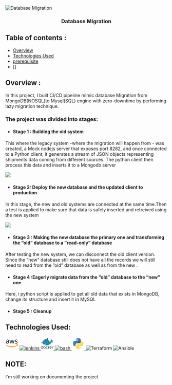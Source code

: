 <p align="center">

  ![Database Migration](https://storage.googleapis.com/gweb-cloudblog-publish/images/databases_8QOVRPF.max-2600x2600.jpg)

  </a>
</p>

<h3 align="center">Database Migration</h3>

## Table of contents :
- [Overview](#overview-)
- [Technologies Used](#technologies-used)
- [prerequisite](#prerequisite)
- []


## Overview :
 In this project, I built CI/CD pipeline mimic database Migration from MongoDB(NOSQL)to Mysql(SQL) engine with zero-downtime by performing lazy migration technique.

### The project was divided into stages:
* #### Stage 1 : Building the old system  
 This where the legacy system -where the migration will happen from - was created, a Mock nodejs server that exposes port 8282, and once connected to a Python client, it generates a stream of JSON objects representing shipments data coming from different sources. The python client then  process this data and inserts it to a Mongodb server

![](https://user-images.githubusercontent.com/69608603/224951862-fa7832d9-5537-4d9a-8074-fa0095dc3225.png)

* #### Stage 2: Deploy the new database and the updated client to production
In this stage, the new and old systems are connected at the same time.Then a test is applied to make sure that data is safely inserted and retreived using the new system 

![](https://user-images.githubusercontent.com/69608603/224952493-5c088177-ee30-43cd-afca-754762c20524.png)

* #### Stage 3 : Making the new database the primary one and  transforming the “old” database to a “read-only” database
 After testing the new system, we can disconnect the old client version. Since the “new” database still does not have all the records we will still need to read from the “old” database as well as from the new .
 
* #### Stage 4 :Eagerly migrate data from the “old” database to the “new” one 
 Here, i python script is applied to get all old  data that exists in MongoDB, change its structure and insert it in MySQL 
 
* #### Stage 5 : Cleanup 

## Technologies Used:
<img src="https://raw.githubusercontent.com/devicons/devicon/master/icons/amazonwebservices/amazonwebservices-original-wordmark.svg" alt="aws" width="40" height="40"/> </a> 
<a href="https://www.jenkins.io" target="_blank" rel="noreferrer"> <img src="https://www.vectorlogo.zone/logos/jenkins/jenkins-icon.svg" alt="jenkins" width="40" height="40"/> </a> <a href="https://www.docker.com/" target="_blank" rel="noreferrer"> <img src="https://raw.githubusercontent.com/devicons/devicon/master/icons/docker/docker-original-wordmark.svg" alt="docker" width="40" height="40"/> </a><a href="https://www.gnu.org/software/bash/" target="_blank" rel="noreferrer"> <img src="https://www.vectorlogo.zone/logos/gnu_bash/gnu_bash-icon.svg" alt="bash" width="40" height="40"/> </a><a href="https://www.python.org" target="_blank" rel="noreferrer"> <img src="https://raw.githubusercontent.com/devicons/devicon/master/icons/python/python-original.svg" alt="python" width="40" height="40"/> </a>
<a><img src="https://assets-global.website-files.com/5f10ed4c0ebf7221fb5661a5/5f2f44a3fe54f0baba461524_terraform-logo.png" alt="Terraform" width="40" height="40"/> </a><a><img src="https://encrypted-tbn0.gstatic.com/images?q=tbn:ANd9GcRyHc8dI66EQS-Jrtpl1fp7emOW3Q1ApqjytOW4uGu3vQLHu3m2oWWk2cZ0_vDnvzvJibg&usqp=CAU" alt="Ansible" width="40" height="40"/> </a>


## NOTE:
 I'm still working on documenting the project








 
